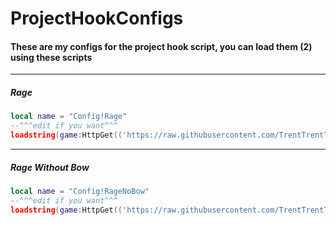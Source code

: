 # ProjectHookConfigs
#### These are my configs for the project hook script, you can load them (2) using these scripts
------------
##### Rage
```lua
local name = "Config!Rage"
--^^^edit if you want^^^
loadstring(game:HttpGet(('https://raw.githubusercontent.com/TrentTrentTrent/projecthookconfigs/main/load.lua'),true))():add(name,"rage")
```
------------
##### Rage Without Bow
```lua
local name = "Config!RageNoBow"
--^^^edit if you want^^^
loadstring(game:HttpGet(('https://raw.githubusercontent.com/TrentTrentTrent/projecthookconfigs/main/load.lua'),true))():add(name,"ragenobow")
```
